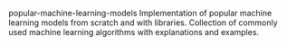 popular-machine-learning-models
Implementation of popular machine learning models from scratch and with libraries. Collection of commonly used machine learning algorithms with explanations and examples.
